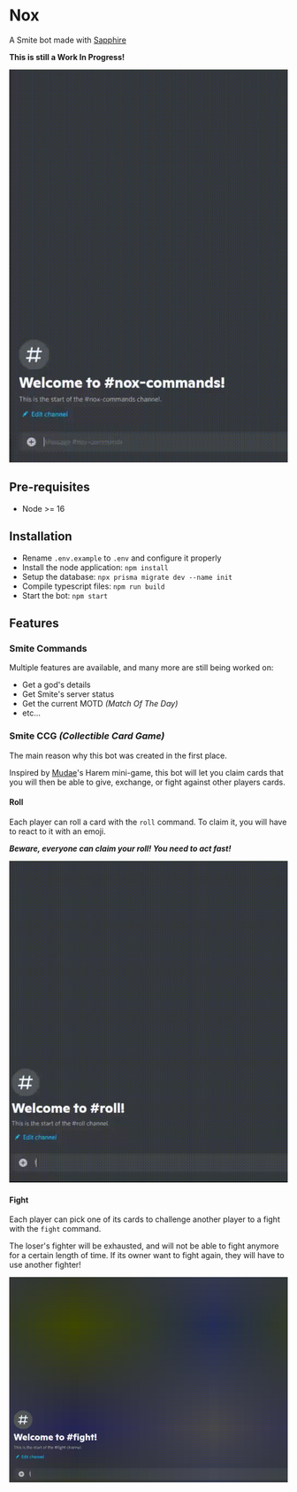 # Nox
A Smite bot made with [Sapphire](https://github.com/sapphiredev/framework)

**This is still a Work In Progress!**

![God Command](https://github.com/Tokipudi/Nox/blob/main/src/media/readme/god.gif)

## Pre-requisites
* Node >= 16

## Installation
* Rename `.env.example` to `.env` and configure it properly
* Install the node application: `npm install`
* Setup the database: `npx prisma migrate dev --name init`
* Compile typescript files: `npm run build`
* Start the bot: `npm start`

## Features
### Smite Commands
Multiple features are available, and many more are still being worked on:
* Get a god's details
* Get Smite's server status
* Get the current MOTD _(Match Of The Day)_
* etc...

### Smite CCG _(Collectible Card Game)_
The main reason why this bot was created in the first place.

Inspired by [Mudae](https://mudae.fandom.com/wiki/Mudae_Wiki)'s Harem mini-game, this bot will let you claim cards that you will then be able to give, exchange, or fight against other players cards.

#### Roll
Each player can roll a card with the `roll` command. To claim it, you will have to react to it with an emoji.

_**Beware, everyone can claim your roll! You need to act fast!**_

![Roll Command](https://github.com/Tokipudi/Nox/blob/main/src/media/readme/roll.gif)

#### Fight
Each player can pick one of its cards to challenge another player to a fight with the `fight` command.

The loser's fighter will be exhausted, and will not be able to fight anymore for a certain length of time. If its owner want to fight again, they will have to use another fighter!

![Fight Command](https://github.com/Tokipudi/Nox/blob/main/src/media/readme/fight.gif)
